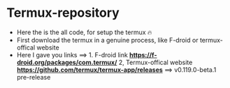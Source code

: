 # Termux-repository
* Here the is the all code, for setup the termux 🔥
* First download the termux in a genuine process, like F-droid or termux-offical website
* Here I gave you links ==> 1. F-droid link **https://f-droid.org/packages/com.termux/**
                            2, Termux-offical website **https://github.com/termux/termux-app/releases** ==> v0.119.0-beta.1 pre-release

 
